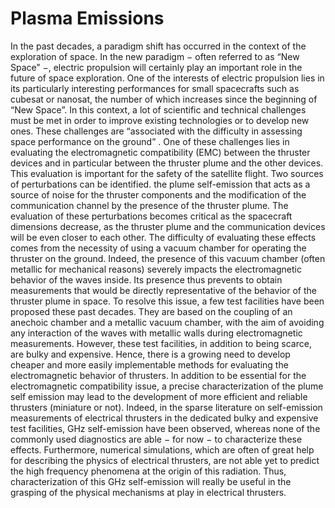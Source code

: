 # Plasma Emissions
In the past decades, a paradigm shift has occurred in the context of the exploration of space. In the new paradigm − often referred to as “New Space” −, electric propulsion will certainly play an important role in the future of space exploration. One of the interests of electric propulsion lies in its particularly interesting performances for small spacecrafts such as cubesat or nanosat, the number of which increases since the beginning of “New Space”. In this context, a lot of scientific and technical challenges must be met in order to improve existing technologies or to develop new ones. These challenges are “associated with the difficulty in assessing space performance on the ground” . One of these challenges lies in evaluating the electromagnetic compatibility (EMC) between the thruster devices and in particular between the thruster plume and the other devices. This evaluation is important for the safety of the satellite flight. Two sources of perturbations can be identified. the plume self-emission that acts as a source of noise for the thruster components and the modification of the communication channel by the presence of the thruster plume. The evaluation of these perturbations becomes critical as the spacecraft dimensions decrease, as the thruster plume and the communication devices will be even closer to each other. The difficulty of evaluating these effects comes from the necessity of using a vacuum chamber for operating the thruster on the ground. Indeed, the presence of this vacuum chamber (often metallic for mechanical reasons) severely impacts the electromagnetic behavior of the waves inside. Its presence thus prevents to obtain measurements that would be directly representative of the behavior of the thruster plume in space. To resolve this issue, a few test facilities have been proposed these past decades. They are based on the coupling of an anechoic chamber and a metallic vacuum chamber, with the aim of avoiding any interaction of the waves with metallic walls during electromagnetic measurements. However, these test facilities, in addition to being scarce, are bulky and expensive. Hence, there is a growing need to develop cheaper and more easily implementable methods for evaluating the electromagnetic behavior of thrusters. In addition to be essential for the electromagnetic compatibility issue, a precise characterization of the plume self emission may lead to the development of more efficient and reliable thrusters (miniature or not). Indeed, in the sparse literature on self-emission measurements of electrical thrusters in the dedicated bulky and expensive test facilities, GHz self-emission have been observed, whereas none of the commonly used diagnostics are able − for now − to characterize these effects. Furthermore, numerical simulations, which are often of great help for describing the physics of electrical thrusters, are not able yet to predict the high frequency phenomena at the origin of this radiation. Thus, characterization of this GHz self-emission will really be useful in the grasping of the physical mechanisms at play in electrical thrusters.
